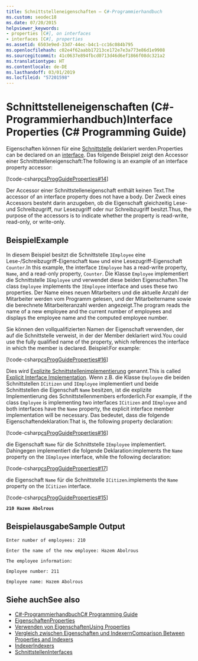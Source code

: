 ```yaml
---
title: Schnittstelleneigenschaften – C#-Programmierhandbuch
ms.custom: seodec18
ms.date: 07/20/2015
helpviewer_keywords:
- properties [C#], on interfaces
- interfaces [C#], properties
ms.assetid: 6503e9ed-33d7-44ec-b4c1-cc16c084b795
ms.openlocfilehash: c02e4f62aabb17213ce172e7e3a773e86d1e9908
ms.sourcegitcommit: 41c0637e894fbcd0713d46d6ef1866f08dc321a2
ms.translationtype: HT
ms.contentlocale: de-DE
ms.lasthandoff: 03/01/2019
ms.locfileid: "57201598"
---
```

# <a name="interface-properties-c-programming-guide"></a><span data-ttu-id="b77a1-102">Schnittstelleneigenschaften (C#-Programmierhandbuch)</span><span class="sxs-lookup"><span data-stu-id="b77a1-102">Interface Properties (C# Programming Guide)</span></span>
<span data-ttu-id="b77a1-103">Eigenschaften können für eine [Schnittstelle](../../../csharp/language-reference/keywords/interface.md) deklariert werden.</span><span class="sxs-lookup"><span data-stu-id="b77a1-103">Properties can be declared on an [interface](../../../csharp/language-reference/keywords/interface.md).</span></span> <span data-ttu-id="b77a1-104">Das folgende Beispiel zeigt den Accessor einer Schnittstelleneigenschaft:</span><span class="sxs-lookup"><span data-stu-id="b77a1-104">The following is an example of an interface property accessor:</span></span>  
  
 [!code-csharp[csProgGuideProperties#14](~/samples/snippets/csharp/VS_Snippets_VBCSharp/csProgGuideProperties/CS/Properties.cs#14)]  
  
 <span data-ttu-id="b77a1-105">Der Accessor einer Schnittstelleneigenschaft enthält keinen Text.</span><span class="sxs-lookup"><span data-stu-id="b77a1-105">The accessor of an interface property does not have a body.</span></span> <span data-ttu-id="b77a1-106">Der Zweck eines Accessors besteht darin anzugeben, ob die Eigenschaft gleichzeitig Lese- und Schreibzugriff, nur Lesezugriff oder nur Schreibzugriff besitzt.</span><span class="sxs-lookup"><span data-stu-id="b77a1-106">Thus, the purpose of the accessors is to indicate whether the property is read-write, read-only, or write-only.</span></span>  
  
## <a name="example"></a><span data-ttu-id="b77a1-107">Beispiel</span><span class="sxs-lookup"><span data-stu-id="b77a1-107">Example</span></span>  
 <span data-ttu-id="b77a1-108">In diesem Beispiel besitzt die Schnittstelle `IEmployee` eine Lese-/Schreibzugriff-Eigenschaft `Name` und eine Lesezugriff-Eigenschaft `Counter`.</span><span class="sxs-lookup"><span data-stu-id="b77a1-108">In this example, the interface `IEmployee` has a read-write property, `Name`, and a read-only property, `Counter`.</span></span> <span data-ttu-id="b77a1-109">Die Klasse `Employee` implementiert die Schnittstelle `IEmployee` und verwendet diese beiden Eigenschaften.</span><span class="sxs-lookup"><span data-stu-id="b77a1-109">The class `Employee` implements the `IEmployee` interface and uses these two properties.</span></span> <span data-ttu-id="b77a1-110">Der Name eines neuen Mitarbeiters und die aktuelle Anzahl der Mitarbeiter werden vom Programm gelesen, und der Mitarbeitername sowie die berechnete Mitarbeiteranzahl werden angezeigt.</span><span class="sxs-lookup"><span data-stu-id="b77a1-110">The program reads the name of a new employee and the current number of employees and displays the employee name and the computed employee number.</span></span>  
  
 <span data-ttu-id="b77a1-111">Sie können den vollqualifizierten Namen der Eigenschaft verwenden, der auf die Schnittstelle verweist, in der der Member deklariert wird.</span><span class="sxs-lookup"><span data-stu-id="b77a1-111">You could use the fully qualified name of the property, which references the interface in which the member is declared.</span></span> <span data-ttu-id="b77a1-112">Beispiel:</span><span class="sxs-lookup"><span data-stu-id="b77a1-112">For example:</span></span>  
  
 [!code-csharp[csProgGuideProperties#16](~/samples/snippets/csharp/VS_Snippets_VBCSharp/csProgGuideProperties/CS/Properties.cs#16)]  
  
 <span data-ttu-id="b77a1-113">Dies wird [Explizite Schnittstellenimplementierung](../../../csharp/programming-guide/interfaces/explicit-interface-implementation.md) genannt.</span><span class="sxs-lookup"><span data-stu-id="b77a1-113">This is called [Explicit Interface Implementation](../../../csharp/programming-guide/interfaces/explicit-interface-implementation.md).</span></span> <span data-ttu-id="b77a1-114">Wenn z.B. die Klasse `Employee` die beiden Schnittstellen `ICitizen` und `IEmployee` implementiert und beide Schnittstellen die Eigenschaft `Name` besitzen, ist die explizite Implementierung des Schnittstellenmembers erforderlich.</span><span class="sxs-lookup"><span data-stu-id="b77a1-114">For example, if the class `Employee` is implementing two interfaces `ICitizen` and `IEmployee` and both interfaces have the `Name` property, the explicit interface member implementation will be necessary.</span></span> <span data-ttu-id="b77a1-115">Das bedeutet, dass die folgende Eigenschaftendeklaration:</span><span class="sxs-lookup"><span data-stu-id="b77a1-115">That is, the following property declaration:</span></span>  
  
 [!code-csharp[csProgGuideProperties#16](~/samples/snippets/csharp/VS_Snippets_VBCSharp/csProgGuideProperties/CS/Properties.cs#16)]  
  
 <span data-ttu-id="b77a1-116">die Eigenschaft `Name` für die Schnittstelle `IEmployee` implementiert. Dahingegen implementiert die folgende Deklaration:</span><span class="sxs-lookup"><span data-stu-id="b77a1-116">implements the `Name` property on the `IEmployee` interface, while the following declaration:</span></span>  
  
 [!code-csharp[csProgGuideProperties#17](~/samples/snippets/csharp/VS_Snippets_VBCSharp/csProgGuideProperties/CS/Properties.cs#17)]  
  
 <span data-ttu-id="b77a1-117">die Eigenschaft `Name` für die Schnittstelle `ICitizen`.</span><span class="sxs-lookup"><span data-stu-id="b77a1-117">implements the `Name` property on the `ICitizen` interface.</span></span>  
  
 [!code-csharp[csProgGuideProperties#15](~/samples/snippets/csharp/VS_Snippets_VBCSharp/csProgGuideProperties/CS/Properties.cs#15)]  
  
  **`210 Hazem Abolrous`**    
## <a name="sample-output"></a><span data-ttu-id="b77a1-118">Beispielausgabe</span><span class="sxs-lookup"><span data-stu-id="b77a1-118">Sample Output</span></span>  
 `Enter number of employees: 210`  
  
 `Enter the name of the new employee: Hazem Abolrous`  
  
 `The employee information:`  
  
 `Employee number: 211`  
  
 `Employee name: Hazem Abolrous`  
  
## <a name="see-also"></a><span data-ttu-id="b77a1-119">Siehe auch</span><span class="sxs-lookup"><span data-stu-id="b77a1-119">See also</span></span>

- [<span data-ttu-id="b77a1-120">C#-Programmierhandbuch</span><span class="sxs-lookup"><span data-stu-id="b77a1-120">C# Programming Guide</span></span>](../../../csharp/programming-guide/index.md)
- [<span data-ttu-id="b77a1-121">Eigenschaften</span><span class="sxs-lookup"><span data-stu-id="b77a1-121">Properties</span></span>](../../../csharp/programming-guide/classes-and-structs/properties.md)
- [<span data-ttu-id="b77a1-122">Verwenden von Eigenschaften</span><span class="sxs-lookup"><span data-stu-id="b77a1-122">Using Properties</span></span>](../../../csharp/programming-guide/classes-and-structs/using-properties.md)
- [<span data-ttu-id="b77a1-123">Vergleich zwischen Eigenschaften und Indexern</span><span class="sxs-lookup"><span data-stu-id="b77a1-123">Comparison Between Properties and Indexers</span></span>](../../../csharp/programming-guide/indexers/comparison-between-properties-and-indexers.md)
- [<span data-ttu-id="b77a1-124">Indexer</span><span class="sxs-lookup"><span data-stu-id="b77a1-124">Indexers</span></span>](../../../csharp/programming-guide/indexers/index.md)
- [<span data-ttu-id="b77a1-125">Schnittstellen</span><span class="sxs-lookup"><span data-stu-id="b77a1-125">Interfaces</span></span>](../../../csharp/programming-guide/interfaces/index.md)
